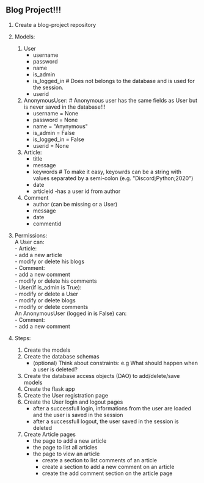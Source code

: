 
## Blog Project!!!
1. Create a blog-project repository

1. Models:
    1. User
        - username
        - password
        - name
        - is_admin
        - is_logged_in # Does not belongs to the database and is used for the session.
        - userid
    1.  AnonymousUser:  # Anonymous user has the same fields as User but is never saved in the database!!!
        - username = None
        - password = None
        - name = "Anynymous"
        - is_admin = False
        - is_logged_in = False
        - userid = None
    1. Article:
        - title
        - message
        - keywords # To make it easy, keyowrds can be a string with values separated by a semi-colon (e.g. "Discord;Python;2020")
        - date
        - articleid
        -has a user id from author
    1. Comment
        - author (can be missing or a User)
        - message
        - date
        - commentid

1. Permissions:  
    A User can:  
        - Article:  
            - add a new article  
            - modify or delete his blogs  
        - Comment:  
            - add a new comment  
            - modify or delete his comments  
        - User(if is_admin is True):  
            - modify or delete a User  
            - modify or delete blogs  
            - modify or delete comments  
    An AnonymousUser (logged in is False) can:  
        - Comment:  
            - add a new comment  

1. Steps:
    1. Create the models
    1. Create the database schemas
        - (optional) Think about constraints: e.g What should happen when a user is deleted?
    1. Create the database access objects (DAO) to add/delete/save models
    1. Create the flask app        
    1. Create the User registration page
    1. Create the User login and logout pages
        - after a successfull login, informations from the user are loaded and the user is saved in the session
        - after a successfull logout, the user saved in the session is deleted
    1. Create Article pages
        - the page to add a new article
        - the page to list all articles
        - the page to view an article
            - create a section to list comments of an article
            - create a section to add a new comment on an article
            - create the add comment section on the article page
